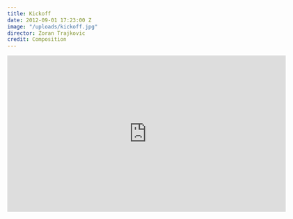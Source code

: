 ```yaml
---
title: Kickoff
date: 2012-09-01 17:23:00 Z
image: "/uploads/kickoff.jpg"
director: Zoran Trajkovic
credit: Composition
---
```


<div class="responsive-embed  widescreen">
<iframe src="https://player.vimeo.com/video/59902156?color=000000&title=0&byline=0&portrait=0" width="640" height="360" frameborder="0" webkitallowfullscreen mozallowfullscreen allowfullscreen></iframe>
</div>